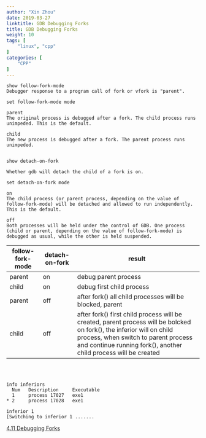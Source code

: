```yaml
---
author: "Xin Zhou"
date: 2019-03-27
linktitle: GDB Debugging Forks
title: GDB Debugging Forks
weight: 10
tags: [
    "linux", "cpp"
]
categories: [
    "CPP"
]
---
```


```gdb
show follow-fork-mode
Debugger response to a program call of fork or vfork is "parent".
```

```gdb
set follow-fork-mode mode

parent
The original process is debugged after a fork. The child process runs unimpeded. This is the default.

child
The new process is debugged after a fork. The parent process runs unimpeded.

```

```gdb

show detach-on-fork

Whether gdb will detach the child of a fork is on.

```

```gdb
set detach-on-fork mode

on
The child process (or parent process, depending on the value of follow-fork-mode) will be detached and allowed to run independently. This is the default.

off
Both processes will be held under the control of GDB. One process (child or parent, depending on the value of follow-fork-mode) is debugged as usual, while the other is held suspended.

```

follow-fork-mode | detach-on-fork | result
-------- | -------- | --------
parent | on | debug parent process
child | on | debug first child process
parent | off | after fork() all child processes will be blocked, parent |process will continue, the inferior will on parent proces
child | off | after fork() first child process will be created, parent process will be bolcked on fork(), the inferior will on child process, when switch to parent process and continue running fork(), another child process will be created

<br/>

```gdb

info inferiors
  Num   Description     Executable
  1     process 17027   exe1
* 2     process 17028   exe1

inferior 1
[Switching to inferior 1 .......
```

[4.11 Debugging Forks](https://sourceware.org/gdb/onlinedocs/gdb/Forks.html)
